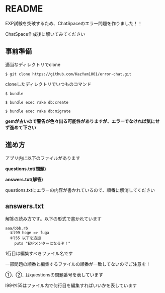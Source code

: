# README
EXP試験を突破するため、ChatSpaceのエラー問題を作りました！！

ChatSpace作成後に解いてみてください

## 事前準備

適当なディレクトリでclone

`$ git clone https://github.com/KazYam1001/error-chat.git`

cloneしたディレクトリでいつものコマンド

`$ bundle`

`$ bundle exec rake db:create`

`$ bundle exec rake db:migrate`

**gemが古いので警告が色々出る可能性がありますが、エラーでなければ気にせず進めて下さい**

## 進め方
アプリ内に以下のファイルがあります

__questions.txt(問題)__

__answers.txt(解答)__

questions.txtにエラーの内容が書かれているので、順番に解消してください

## answers.txt
解答の読み方です。以下の形式で書かれています
```
aaa/bbb.rb
  ①l99 hoge => fuga
  ②l55 以下を追加
    puts "EXPメンターになるぞ！"
```
1行目は編集すべきファイル名です

一部問題の順番と編集するファイルの順番が一致してないのでご注意を！

①、②...はquestionsの問題番号を表しています

l99やl55はファイル内で何行目を編集すればいいかを表しています
